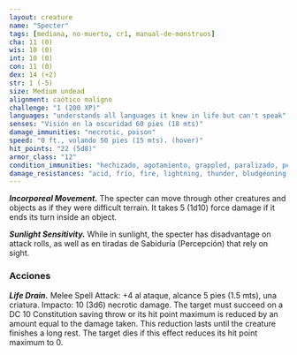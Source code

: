 ```yaml
---
layout: creature
name: "Specter"
tags: [mediana, no-muerto, cr1, manual-de-monstruos]
cha: 11 (0)
wis: 10 (0)
int: 10 (0)
con: 11 (0)
dex: 14 (+2)
str: 1 (-5)
size: Medium undead
alignment: caótico maligno
challenge: "1 (200 XP)"
languages: "understands all languages it knew in life but can't speak"
senses: "Visión en la oscuridad 60 pies (18 mts)"
damage_immunities: "necrotic, poison"
speed: "0 ft., volando 50 pies (15 mts). (hover)"
hit_points: "22 (5d8)"
armor_class: "12"
condition_immunities: "hechizado, agotamiento, grappled, paralizado, petrificado, envenenado, prone, restrained, unconscious"
damage_resistances: "acid, frío, fire, lightning, thunder, bludgeoning, piercing, and slashing from nonmagical weapons"
---
```


***Incorporeal Movement.*** The specter can move through other creatures and objects as if they were difficult terrain. It takes 5 (1d10) force damage if it ends its turn inside an object.

***Sunlight Sensitivity.*** While in sunlight, the specter has disadvantage on attack rolls, as well as en tiradas de Sabiduría (Percepción) that rely on sight.

### Acciones

***Life Drain.*** Melee Spell Attack: +4 al ataque, alcance 5 pies (1.5 mts), una criatura. Impacto: 10 (3d6) necrotic damage. The target must succeed on a DC 10 Constitution saving throw or its hit point maximum is reduced by an amount equal to the damage taken. This reduction lasts until the creature finishes a long rest. The target dies if this effect reduces its hit point maximum to 0.